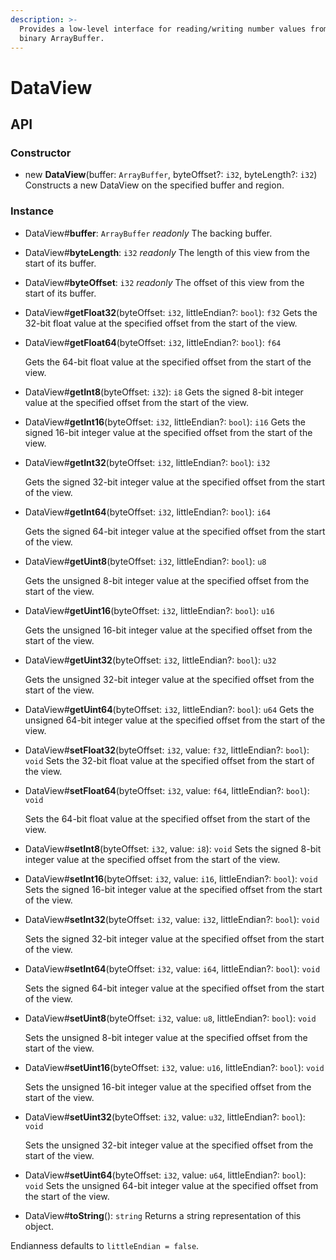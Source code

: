 ```yaml
---
description: >-
  Provides a low-level interface for reading/writing number values from/to a raw
  binary ArrayBuffer.
---
```


# DataView

## API

### Constructor

* new **DataView**\(buffer: `ArrayBuffer`, byteOffset?: `i32`, byteLength?: `i32`\) Constructs a new DataView on the specified buffer and region.

### Instance

* DataView\#**buffer**: `ArrayBuffer` _readonly_ The backing buffer.
* DataView\#**byteLength**: `i32` _readonly_ The length of this view from the start of its buffer.
* DataView\#**byteOffset**: `i32` _readonly_ The offset of this view from the start of its buffer.
* DataView\#**getFloat32**\(byteOffset: `i32`, littleEndian?: `bool`\): `f32` Gets the 32-bit float value at the specified offset from the start of the view.
* DataView\#**getFloat64**\(byteOffset: `i32`, littleEndian?: `bool`\): `f64`

  Gets the 64-bit float value at the specified offset from the start of the view.

* DataView\#**getInt8**\(byteOffset: `i32`\): `i8` Gets the signed 8-bit integer value at the specified offset from the start of the view.
* DataView\#**getInt16**\(byteOffset: `i32`, littleEndian?: `bool`\): `i16` Gets the signed 16-bit integer value at the specified offset from the start of the view.
* DataView\#**getInt32**\(byteOffset: `i32`, littleEndian?: `bool`\): `i32`

  Gets the signed 32-bit integer value at the specified offset from the start of the view.

* DataView\#**getInt64**\(byteOffset: `i32`, littleEndian?: `bool`\): `i64`

  Gets the signed 64-bit integer value at the specified offset from the start of the view.

* DataView\#**getUint8**\(byteOffset: `i32`, littleEndian?: `bool`\): `u8`

  Gets the unsigned 8-bit integer value at the specified offset from the start of the view.

* DataView\#**getUint16**\(byteOffset: `i32`, littleEndian?: `bool`\): `u16`

  Gets the unsigned 16-bit integer value at the specified offset from the start of the view.

* DataView\#**getUint32**\(byteOffset: `i32`, littleEndian?: `bool`\): `u32`

  Gets the unsigned 32-bit integer value at the specified offset from the start of the view.

* DataView\#**getUint64**\(byteOffset: `i32`, littleEndian?: `bool`\): `u64` Gets the unsigned 64-bit integer value at the specified offset from the start of the view.
* DataView\#**setFloat32**\(byteOffset: `i32`, value: `f32`, littleEndian?: `bool`\): `void` Sets the 32-bit float value at the specified offset from the start of the view.
* DataView\#**setFloat64**\(byteOffset: `i32`, value: `f64`, littleEndian?: `bool`\): `void`

  Sets the 64-bit float value at the specified offset from the start of the view.

* DataView\#**setInt8**\(byteOffset: `i32`, value: `i8`\): `void` Sets the signed 8-bit integer value at the specified offset from the start of the view.
* DataView\#**setInt16**\(byteOffset: `i32`, value: `i16`, littleEndian?: `bool`\): `void` Sets the signed 16-bit integer value at the specified offset from the start of the view.
* DataView\#**setInt32**\(byteOffset: `i32`, value: `i32`, littleEndian?: `bool`\): `void`

  Sets the signed 32-bit integer value at the specified offset from the start of the view.

* DataView\#**setInt64**\(byteOffset: `i32`, value: `i64`, littleEndian?: `bool`\): `void`

  Sets the signed 64-bit integer value at the specified offset from the start of the view.

* DataView\#**setUint8**\(byteOffset: `i32`, value: `u8`, littleEndian?: `bool`\): `void`

  Sets the unsigned 8-bit integer value at the specified offset from the start of the view.

* DataView\#**setUint16**\(byteOffset: `i32`, value: `u16`, littleEndian?: `bool`\): `void`

  Sets the unsigned 16-bit integer value at the specified offset from the start of the view.

* DataView\#**setUint32**\(byteOffset: `i32`, value: `u32`, littleEndian?: `bool`\): `void`

  Sets the unsigned 32-bit integer value at the specified offset from the start of the view.

* DataView\#**setUint64**\(byteOffset: `i32`, value: `u64`, littleEndian?: `bool`\): `void` Sets the unsigned 64-bit integer value at the specified offset from the start of the view.
* DataView\#**toString**\(\): `string` Returns a string representation of this object.

Endianness defaults to `littleEndian = false`.


